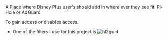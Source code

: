 A Place where Disney Plus user's should add in where ever they see fit. Pi-Hole or AdGuard

To gain access or disables access.

- One of the filters I use for this project is ![hl2guid](https://github.com/hl2guide/Filterlist-for-AdGuard)
